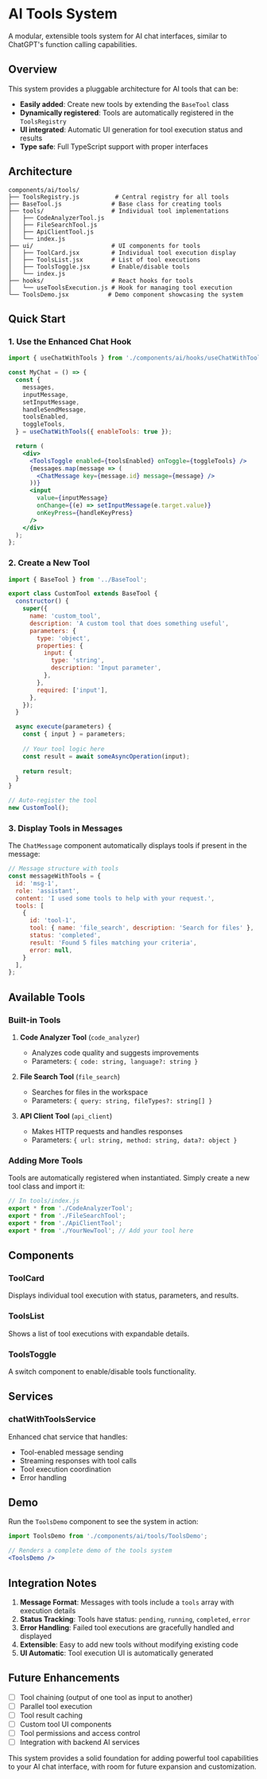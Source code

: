 # AI Tools System

A modular, extensible tools system for AI chat interfaces, similar to ChatGPT's function calling capabilities.

## Overview

This system provides a pluggable architecture for AI tools that can be:
- **Easily added**: Create new tools by extending the `BaseTool` class
- **Dynamically registered**: Tools are automatically registered in the `ToolsRegistry`
- **UI integrated**: Automatic UI generation for tool execution status and results
- **Type safe**: Full TypeScript support with proper interfaces

## Architecture

```
components/ai/tools/
├── ToolsRegistry.js          # Central registry for all tools
├── BaseTool.js              # Base class for creating tools
├── tools/                   # Individual tool implementations
│   ├── CodeAnalyzerTool.js
│   ├── FileSearchTool.js
│   ├── ApiClientTool.js
│   └── index.js
├── ui/                      # UI components for tools
│   ├── ToolCard.jsx         # Individual tool execution display
│   ├── ToolsList.jsx        # List of tool executions
│   ├── ToolsToggle.jsx      # Enable/disable tools
│   └── index.js
├── hooks/                   # React hooks for tools
│   └── useToolsExecution.js # Hook for managing tool execution
└── ToolsDemo.jsx           # Demo component showcasing the system
```

## Quick Start

### 1. Use the Enhanced Chat Hook

```jsx
import { useChatWithTools } from './components/ai/hooks/useChatWithTools';

const MyChat = () => {
  const {
    messages,
    inputMessage,
    setInputMessage,
    handleSendMessage,
    toolsEnabled,
    toggleTools,
  } = useChatWithTools({ enableTools: true });

  return (
    <div>
      <ToolsToggle enabled={toolsEnabled} onToggle={toggleTools} />
      {messages.map(message => (
        <ChatMessage key={message.id} message={message} />
      ))}
      <input 
        value={inputMessage} 
        onChange={(e) => setInputMessage(e.target.value)}
        onKeyPress={handleKeyPress}
      />
    </div>
  );
};
```

### 2. Create a New Tool

```javascript
import { BaseTool } from '../BaseTool';

export class CustomTool extends BaseTool {
  constructor() {
    super({
      name: 'custom_tool',
      description: 'A custom tool that does something useful',
      parameters: {
        type: 'object',
        properties: {
          input: {
            type: 'string',
            description: 'Input parameter',
          },
        },
        required: ['input'],
      },
    });
  }

  async execute(parameters) {
    const { input } = parameters;
    
    // Your tool logic here
    const result = await someAsyncOperation(input);
    
    return result;
  }
}

// Auto-register the tool
new CustomTool();
```

### 3. Display Tools in Messages

The `ChatMessage` component automatically displays tools if present in the message:

```jsx
// Message structure with tools
const messageWithTools = {
  id: 'msg-1',
  role: 'assistant',
  content: 'I used some tools to help with your request.',
  tools: [
    {
      id: 'tool-1',
      tool: { name: 'file_search', description: 'Search for files' },
      status: 'completed',
      result: 'Found 5 files matching your criteria',
      error: null,
    }
  ],
};
```

## Available Tools

### Built-in Tools

1. **Code Analyzer Tool** (`code_analyzer`)
   - Analyzes code quality and suggests improvements
   - Parameters: `{ code: string, language?: string }`

2. **File Search Tool** (`file_search`) 
   - Searches for files in the workspace
   - Parameters: `{ query: string, fileTypes?: string[] }`

3. **API Client Tool** (`api_client`)
   - Makes HTTP requests and handles responses
   - Parameters: `{ url: string, method: string, data?: object }`

### Adding More Tools

Tools are automatically registered when instantiated. Simply create a new tool class and import it:

```javascript
// In tools/index.js
export * from './CodeAnalyzerTool';
export * from './FileSearchTool';
export * from './ApiClientTool';
export * from './YourNewTool'; // Add your tool here
```

## Components

### ToolCard
Displays individual tool execution with status, parameters, and results.

### ToolsList  
Shows a list of tool executions with expandable details.

### ToolsToggle
A switch component to enable/disable tools functionality.

## Services

### chatWithToolsService
Enhanced chat service that handles:
- Tool-enabled message sending
- Streaming responses with tool calls
- Tool execution coordination
- Error handling

## Demo

Run the `ToolsDemo` component to see the system in action:

```jsx
import ToolsDemo from './components/ai/tools/ToolsDemo';

// Renders a complete demo of the tools system
<ToolsDemo />
```

## Integration Notes

1. **Message Format**: Messages with tools include a `tools` array with execution details
2. **Status Tracking**: Tools have status: `pending`, `running`, `completed`, `error`
3. **Error Handling**: Failed tool executions are gracefully handled and displayed
4. **Extensible**: Easy to add new tools without modifying existing code
5. **UI Automatic**: Tool execution UI is automatically generated

## Future Enhancements

- [ ] Tool chaining (output of one tool as input to another)
- [ ] Parallel tool execution
- [ ] Tool result caching
- [ ] Custom tool UI components
- [ ] Tool permissions and access control
- [ ] Integration with backend AI services

This system provides a solid foundation for adding powerful tool capabilities to your AI chat interface, with room for future expansion and customization.
